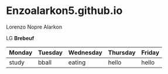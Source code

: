 # Enzoalarkon5.github.io
Lorenzo Nopre Alarkon

LG **Brebeuf**

| Monday | Tuesday | Wednesday | Thursday | Friday |
|--------|---------|-----------|----------|--------|
| study  |  bball  |  eating   |  hello   | hello  |

